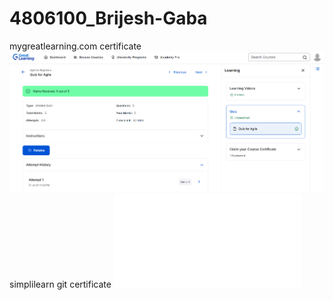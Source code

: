 # 4806100_Brijesh-Gaba
mygreatlearning.com certificate
![PHOTOS](SDLC/Agile(Great%20Learning%20Academy).png)
simplilearn git certificate
![PHOTOS](Simplilearn/Git%20Certificate%20(simplilearn).pdf)